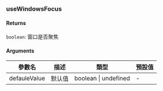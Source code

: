 ### useWindowsFocus

#### Returns
`boolean`: 窗口是否聚焦

#### Arguments
|參數名|描述|類型|預設值|
|---|---|---|---|
|defauleValue|默认值|boolean \| undefined |-|